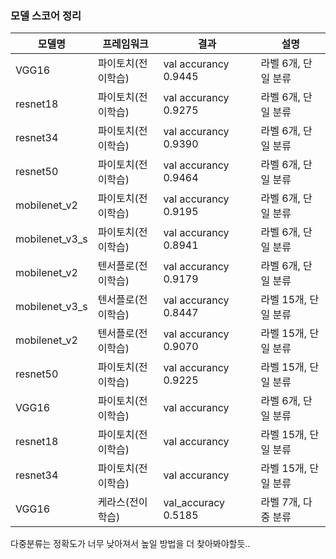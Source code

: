 ### 모델 스코어 정리

|모델명|프레임워크|결과|설명
|------|---|---|---|
|VGG16|파이토치(전이학습)|val accurancy 0.9445|라벨 6개, 단일 분류
|resnet18|파이토치(전이학습)|val accurancy 0.9275|라벨 6개, 단일 분류
|resnet34|파이토치(전이학습)|val accurancy 0.9390|라벨 6개, 단일 분류
|resnet50|파이토치(전이학습)|val accurancy 0.9464|라벨 6개, 단일 분류
|mobilenet_v2|파이토치(전이학습)|val accurancy 0.9195|라벨 6개, 단일 분류
|mobilenet_v3_s|파이토치(전이학습)|val accurancy 0.8941|라벨 6개, 단일 분류
|mobilenet_v2|텐서플로(전이학습)|val accurancy 0.9179|라벨 6개, 단일 분류
|mobilenet_v3_s|텐서플로(전이학습)|val accurancy 0.8447|라벨 15개, 단일 분류
|mobilenet_v2|텐서플로(전이학습)|val accurancy 0.9070|라벨 15개, 단일 분류
|resnet50|파이토치(전이학습)|val accurancy 0.9225|라벨 15개, 단일 분류
|VGG16|파이토치(전이학습)|val accurancy |라벨 6개, 단일 분류
|resnet18|파이토치(전이학습)|val accurancy  |라벨 15개, 단일 분류
|resnet34|파이토치(전이학습)|val accurancy  |라벨 15개, 단일 분류
|VGG16|케라스(전이학습)|val_accuracy 0.5185|라벨 7개, 다중 분류 


다중분류는 정확도가 너무 낮아져서 높일 방법을 더 찾아봐야할듯..

